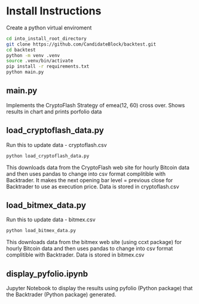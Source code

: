 # Install Instructions

Create a python virtual enviroment

```bash
cd into_install_root_directory
git clone https://github.com/CandidateBlock/backtest.git
cd backtest
python -m venv .venv
source .venv/bin/activate
pip install -r requirements.txt
python main.py
```

## main.py

Implements the CryptoFlash Strategy of emea(12, 60) cross over.
Shows results in chart and prints porfolio data

## load_cryptoflash_data.py

Run this to update data - cryptoflash.csv

```bash
python load_cryptoflash_data.py
```

This downloads data from the CryptoFlash web site for hourly Bitcoin data and then uses pandas to change into csv format complitible with Backtrader.
It makes the next opening bar level = previous close for Backtrader to use as execution price.
Data is stored in cryptoflash.csv

## load_bitmex_data.py

Run this to update data - bitmex.csv

```bash
python load_bitmex_data.py
```

This downloads data from the bitmex web site (using ccxt package) for hourly Bitcoin data and then uses pandas to change into csv format complitible with Backtrader.
Data is stored in bitmex.csv

## display_pyfolio.ipynb

Jupyter Notebook to display the results using pyfolio (Python package) that the Backtrader (Python package) generated.

